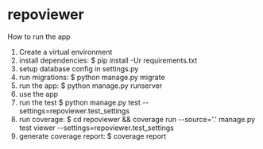 # repoviewer

How to run the app
1. Create a virtual environment
2. install dependencies:
    $ pip install -Ur requirements.txt
3. setup database config in settings.py
4. run migrations:
    $ python manage.py migrate
5. run the app:
    $ python manage.py runserver
6. use the app
7. run the test
    $ python manage.py test --settings=repoviewer.test_settings
8. run coverage:
    $ cd repoviewer && coverage run --source='.' manage.py test viewer --settings=repoviewer.test_settings
9. generate coverage report:
    $ coverage report
